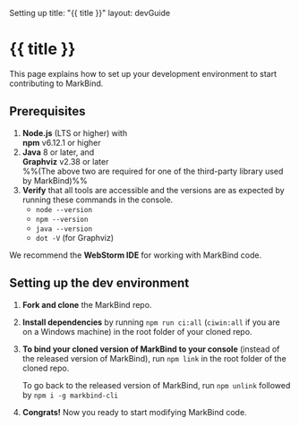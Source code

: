 <variable name="title">Setting up</variable>
<frontmatter>
  title: "{{ title }}"
  layout: devGuide
</frontmatter>

# {{ title }}

<div class="lead">

This page explains how to set up your development environment to start contributing to MarkBind.
</div>

## Prerequisites

1. **Node.js** (LTS or higher) with<br>
   **npm** v6.12.1 or higher
1. **Java** 8 or later, and<br>
   **Graphviz** v2.38 or later<br>
   %%(The above two are required for one of the third-party library used by MarkBind)%%
1. **Verify** that all tools are accessible and the versions are as expected by running these commands in the console.
   * `node --version`
   * `npm --version`
   * `java --version`
   * `dot -V` (for Graphviz)

<box type="tip" seamless>

We recommend the **WebStorm IDE** for working with MarkBind code.
</box>

## Setting up the dev environment

1. **Fork and clone** the MarkBind repo.
1. **Install dependencies** by running `npm run ci:all`
   <popover header="Why **2** `ci` commands?" content="Our components subpackage depends on `node-sass` indirectly, which depends on `fsevents`.<br><br> `fsevents` is not needed nor compatible with Windows, and `npm ci` does not respect this since it uses `package-lock.json`.">(`ciwin:all` if you are on a Windows machine)</popover>
   in the root folder of your cloned repo.
1. **To bind your cloned version of MarkBind to your console** (instead of the released version of MarkBind), run `npm link` in the root folder of the cloned repo.

   <box type="tip" seamless>

   To go back to the released version of MarkBind, run `npm unlink` followed by `npm i -g markbind-cli`
   </box>

1. **Congrats!** Now you ready to start modifying MarkBind code.
